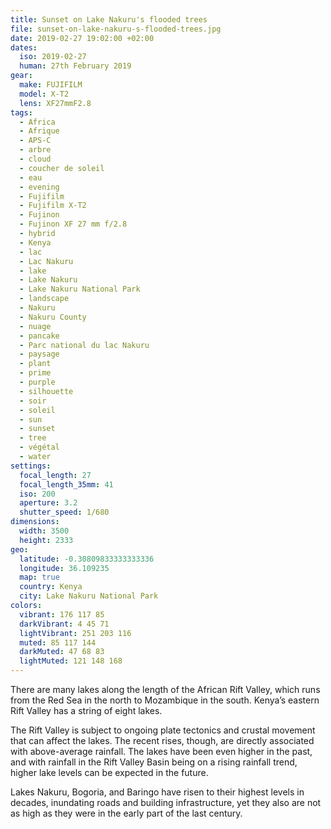 ```yaml
---
title: Sunset on Lake Nakuru's flooded trees
file: sunset-on-lake-nakuru-s-flooded-trees.jpg
date: 2019-02-27 19:02:00 +02:00
dates:
  iso: 2019-02-27
  human: 27th February 2019
gear:
  make: FUJIFILM
  model: X-T2
  lens: XF27mmF2.8
tags:
  - Africa
  - Afrique
  - APS-C
  - arbre
  - cloud
  - coucher de soleil
  - eau
  - evening
  - Fujifilm
  - Fujifilm X-T2
  - Fujinon
  - Fujinon XF 27 mm f/2.8
  - hybrid
  - Kenya
  - lac
  - Lac Nakuru
  - lake
  - Lake Nakuru
  - Lake Nakuru National Park
  - landscape
  - Nakuru
  - Nakuru County
  - nuage
  - pancake
  - Parc national du lac Nakuru
  - paysage
  - plant
  - prime
  - purple
  - silhouette
  - soir
  - soleil
  - sun
  - sunset
  - tree
  - végétal
  - water
settings:
  focal_length: 27
  focal_length_35mm: 41
  iso: 200
  aperture: 3.2
  shutter_speed: 1/680
dimensions:
  width: 3500
  height: 2333
geo:
  latitude: -0.30809833333333336
  longitude: 36.109235
  map: true
  country: Kenya
  city: Lake Nakuru National Park
colors:
  vibrant: 176 117 85
  darkVibrant: 4 45 71
  lightVibrant: 251 203 116
  muted: 85 117 144
  darkMuted: 47 68 83
  lightMuted: 121 148 168
---
```


There are many lakes along the length of the African Rift Valley, which runs from the Red Sea in the north to Mozambique in the south. Kenya’s eastern Rift Valley has a string of eight lakes.

The Rift Valley is subject to ongoing plate tectonics and crustal movement that can affect the lakes. The recent rises, though, are directly associated with above-average rainfall. The lakes have been even higher in the past, and with rainfall in the Rift Valley Basin being on a rising rainfall trend, higher lake levels can be expected in the future.

Lakes Nakuru, Bogoria, and Baringo have risen to their highest levels in decades, inundating roads and building infrastructure, yet they also are not as high as they were in the early part of the last century.
